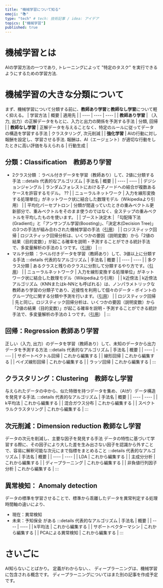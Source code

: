 ```yaml
---
title: "機械学習について知る"
emoji: "📚"
type: "tech" # tech: 技術記事 / idea: アイデア
topics: ["機械学習"]
published: true
---
```


# 機械学習とは
AIの学習方法の一つであり, トレーニングによって "特定のタスク" を実行できるようにするための学習方法.

# 機械学習の大きな分類について
まず、機械学習について分類する前に、**教師あり学習**と**教師なし学習**について軽く抑える。
| 学習方法 | 概要 | 適用先 |
| ---- | ---- | ---- |
| **教師あり学習** | （入力, 出力）の正解データをもとに、入力と出力の関係を予測する手法 | 分類, 回帰 |
| **教師なし学習** | 正解データを与えることなく、特定のルールに従ってデータの構造を学習する手法 | クラスタリング, 次元削減 |
| **強化学習** | AIの行動に対し報酬を設定し、学習させる手法. 報酬は、AI（エージェント）が適切な行動をしたときに高い評価を与えられる | 行動生成 |

## 分類：Classification　教師あり学習
- 2クラス分類
    ：ラベル付きデータを学習（教師あり）して、2値に分類する手法
:::details 代表的なアルゴリズム
| 手法名 | 概要 |
| ---- | ---- |
| デジションジャングル | ランダムフォレストにおける子ノードへの結合が複数あるケースを許容するモデル。 ?? |
| ニューラルネットワーク | 入力を線形変換する処理単位」がネットワーク状に結合した数理モデル（Wikipediaより引用） |
| 平均化パーセプトロン | 分類が間違っていたときの重みベクトル更新部分で、重みベクトルをそのまま使うのではなく、全ステップの重みベクトルを平均したものを使います。 |
| ブースト決定木 | 「勾配降下法(Gradient)」と「アンサンブル学習(Boosting)」、「決定木(Decision Tree)」の3つの手法が組み合わされた機械学習の手法（[引用](https://qiita.com/kuroitu/items/57425380546f7b9ed91c)） |
| ロジスティック回帰 | ロジスティック回帰分析は、いくつかの要因（説明変数）から「2値の結果（目的変数）」が起こる確率を説明・予測することができる統計手法で、多変量解析の手法の１つです。（[引用](https://gmo-research.jp/research-column/logistic-regression-analysis#:~:text=%E3%83%AD%E3%82%B8%E3%82%B9%E3%83%86%E3%82%A3%E3%83%83%E3%82%AF%E5%9B%9E%E5%B8%B0%E5%88%86%E6%9E%90%E3%81%AF%E3%80%81%E3%81%84%E3%81%8F%E3%81%A4%E3%81%8B%E3%81%AE%E8%A6%81%E5%9B%A0%EF%BC%88%E8%AA%AC%E6%98%8E%E5%A4%89%E6%95%B0%EF%BC%89%E3%81%8B%E3%82%89%E3%80%8C2%E5%80%A4%E3%81%AE%E7%B5%90%E6%9E%9C%EF%BC%88%E7%9B%AE%E7%9A%84%E5%A4%89%E6%95%B0%EF%BC%89%E3%80%8D%E3%81%8C%E8%B5%B7%E3%81%93%E3%82%8B%E7%A2%BA%E7%8E%87%E3%82%92%E8%AA%AC%E6%98%8E%E3%83%BB%E4%BA%88%E6%B8%AC%E3%81%99%E3%82%8B%E3%81%93%E3%81%A8%E3%81%8C%E3%81%A7%E3%81%8D%E3%82%8B%E7%B5%B1%E8%A8%88%E6%89%8B%E6%B3%95%E3%81%A7%E3%80%81%E5%A4%9A%E5%A4%89%E9%87%8F%E8%A7%A3%E6%9E%90%E3%81%AE%E6%89%8B%E6%B3%95%E3%81%AE%EF%BC%91%E3%81%A4%E3%81%A7%E3%81%99%E3%80%82)） |
:::
- マルチ分類
    ：ラベル付きデータを学習（教師あり）して、3値以上に分類する手法
:::details 代表的なアルゴリズム
| 手法名 | 概要 |
| ---- | ---- |
| 多クラス分類 | あるクラスと残りのクラスに分割して分類するやり方です。（[引用](https://qiita.com/hiro88hyo/items/683d7d9feab0f33d69ea)） |
| ニューラルネットワーク | 入力を線形変換する処理単位」がネットワーク状に結合した数理モデル（Wikipediaより引用） |
| k近傍法 | k近傍法アルゴリズム（KNNまたはk-NNとも呼ばれる）は、ノンパラメトリックな教師あり学習の分類子であり、近接性を利用して個々のデータ・ポイントのグループ化に関する分類や予測を行います。（[引用](https://www.ibm.com/jp-ja/topics/knn)）  |
| ロジスティック回帰 | 先と同じ。ロジスティック回帰分析は、いくつかの要因（説明変数）から「2値の結果（目的変数）」が起こる確率を説明・予測することができる統計手法で、多変量解析の手法の１つです。（[引用](https://gmo-research.jp/research-column/logistic-regression-analysis#:~:text=%E3%83%AD%E3%82%B8%E3%82%B9%E3%83%86%E3%82%A3%E3%83%83%E3%82%AF%E5%9B%9E%E5%B8%B0%E5%88%86%E6%9E%90%E3%81%AF%E3%80%81%E3%81%84%E3%81%8F%E3%81%A4%E3%81%8B%E3%81%AE%E8%A6%81%E5%9B%A0%EF%BC%88%E8%AA%AC%E6%98%8E%E5%A4%89%E6%95%B0%EF%BC%89%E3%81%8B%E3%82%89%E3%80%8C2%E5%80%A4%E3%81%AE%E7%B5%90%E6%9E%9C%EF%BC%88%E7%9B%AE%E7%9A%84%E5%A4%89%E6%95%B0%EF%BC%89%E3%80%8D%E3%81%8C%E8%B5%B7%E3%81%93%E3%82%8B%E7%A2%BA%E7%8E%87%E3%82%92%E8%AA%AC%E6%98%8E%E3%83%BB%E4%BA%88%E6%B8%AC%E3%81%99%E3%82%8B%E3%81%93%E3%81%A8%E3%81%8C%E3%81%A7%E3%81%8D%E3%82%8B%E7%B5%B1%E8%A8%88%E6%89%8B%E6%B3%95%E3%81%A7%E3%80%81%E5%A4%9A%E5%A4%89%E9%87%8F%E8%A7%A3%E6%9E%90%E3%81%AE%E6%89%8B%E6%B3%95%E3%81%AE%EF%BC%91%E3%81%A4%E3%81%A7%E3%81%99%E3%80%82)） |
:::

## 回帰：Regression 教師あり学習
正しい（入力, 出力）のデータを学習（教師あり）して、未知のデータから出力データを予測する方法
:::details 代表的なアルゴリズム
| 手法名 | 概要 |
| ---- | ---- |
| サポートベクトル回帰 | これから編集する |
| 線形回帰 | これから編集する |
| ベイズ線形回帰 | これから編集する |
| ラッソ回帰 | これから編集する |
:::

## クラスタリング：Clustering　教師なし学習
与えられたデータの中から、似た特徴を持つデータを集め、（AIが）データ構造を発見する手法.
:::details 代表的なアルゴリズム
| 手法名 | 概要 |
| ---- | ---- |
| k平均法 | これから編集する |
| 混合ガウス分布 | これから編集する |
| スペクトラルクラスタリング | これから編集する |
:::

## 次元削減：Dimension reduction 教師なし学習
データの次元を削減し、主要な因子を発見する手法
データの特性に基づいて学習する際に、その因子により大した差を生み出さない因子を認識から外すことで、容易に解釈可能な次元にまで指標をまとめること
:::details 代表的なアルゴリズム
| 手法名 | 概要 |
| ---- | ---- |
| LDA | これから編集する |
| 主成分分析 | これから編集する |
| ディープラーニング | これから編集する |
| 非負値行列因子分析 | これから編集する |
:::

## 異常検知： Anomaly detection
データの標準を学習させることで、標準から乖離したデータを異常判定する処理
時間軸の違いにより、
- 現在：異常検知
- 未来：予知保全
がある
:::details 代表的なアルゴリズム
| 手法名 | 概要 |
| ---- | ---- |
| k平均法 | これから編集する |
| サポートベクターマシン | これから編集する |
| PCAによる異常検知 | これから編集する |
:::

# さいごに
 AI知らないことばかり。
 定義がわからない、、
 ディープラーニングは、機械学習に包含される概念です。
 ディープラーニングについてはまた別の記事を作成予定です。
